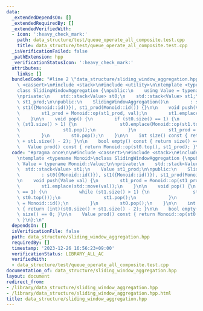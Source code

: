 ```yaml
---
data:
  _extendedDependsOn: []
  _extendedRequiredBy: []
  _extendedVerifiedWith:
  - icon: ':heavy_check_mark:'
    path: data_structure/test/queue_operate_all_composite.test.cpp
    title: data_structure/test/queue_operate_all_composite.test.cpp
  _isVerificationFailed: false
  _pathExtension: hpp
  _verificationStatusIcon: ':heavy_check_mark:'
  attributes:
    links: []
  bundledCode: "#line 2 \"data_structure/sliding_window_aggregation.hpp\"\n\n#include\
    \ <cassert>\n#include <stack>\n#include <utility>\n\ntemplate <typename Monoid>\n\
    class SlidingWindowAggregation {\npublic:\n    using Value = typename Monoid::Value;\n\
    \nprivate:\n    std::stack<Value> st0;\n    std::stack<Value> st1;\n    Value\
    \ st1_prod;\n\npublic:\n    SlidingWindowAggregation()\n        : st0({Monoid::id()}),\
    \ st1({Monoid::id()}), st1_prod(Monoid::id()) {}\n\n    void push(Value val) {\n\
    \        st1_prod = Monoid::op(st1_prod, val);\n        st1.emplace(std::move(val));\n\
    \    }\n\n    void pop() {\n        if (st0.size() == 1) {\n            while\
    \ (st1.size() > 1) {\n                st0.emplace(Monoid::op(st1.top(), st0.top()));\n\
    \                st1.pop();\n            }\n            st1_prod = Monoid::id();\n\
    \        }\n        st0.pop();\n    }\n\n    int size() const { return (int)(st0.size()\
    \ + st1.size() - 2); }\n\n    bool empty() const { return size() == 0; }\n\n \
    \   Value prod() const { return Monoid::op(st0.top(), st1_prod); }\n};\n"
  code: "#pragma once\n\n#include <cassert>\n#include <stack>\n#include <utility>\n\
    \ntemplate <typename Monoid>\nclass SlidingWindowAggregation {\npublic:\n    using\
    \ Value = typename Monoid::Value;\n\nprivate:\n    std::stack<Value> st0;\n  \
    \  std::stack<Value> st1;\n    Value st1_prod;\n\npublic:\n    SlidingWindowAggregation()\n\
    \        : st0({Monoid::id()}), st1({Monoid::id()}), st1_prod(Monoid::id()) {}\n\
    \n    void push(Value val) {\n        st1_prod = Monoid::op(st1_prod, val);\n\
    \        st1.emplace(std::move(val));\n    }\n\n    void pop() {\n        if (st0.size()\
    \ == 1) {\n            while (st1.size() > 1) {\n                st0.emplace(Monoid::op(st1.top(),\
    \ st0.top()));\n                st1.pop();\n            }\n            st1_prod\
    \ = Monoid::id();\n        }\n        st0.pop();\n    }\n\n    int size() const\
    \ { return (int)(st0.size() + st1.size() - 2); }\n\n    bool empty() const { return\
    \ size() == 0; }\n\n    Value prod() const { return Monoid::op(st0.top(), st1_prod);\
    \ }\n};\n"
  dependsOn: []
  isVerificationFile: false
  path: data_structure/sliding_window_aggregation.hpp
  requiredBy: []
  timestamp: '2023-12-26 16:56:23+09:00'
  verificationStatus: LIBRARY_ALL_AC
  verifiedWith:
  - data_structure/test/queue_operate_all_composite.test.cpp
documentation_of: data_structure/sliding_window_aggregation.hpp
layout: document
redirect_from:
- /library/data_structure/sliding_window_aggregation.hpp
- /library/data_structure/sliding_window_aggregation.hpp.html
title: data_structure/sliding_window_aggregation.hpp
---
```

